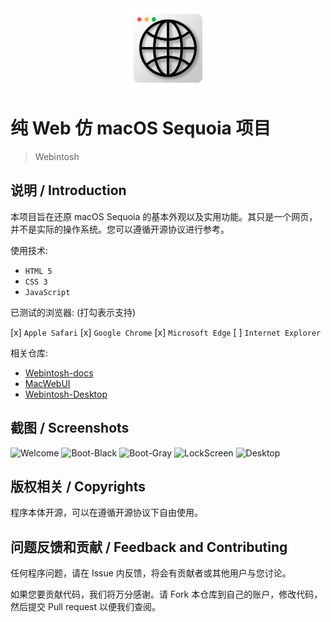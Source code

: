 <!-- Title and icon -->

<div align=center>
    <img src="./logo.png" width="128" />
</div>

# 纯 Web 仿 macOS Sequoia 项目

> Webintosh

<!-- Shelds -->
<!-- Reserved for stats-->

## 说明 / Introduction
本项目旨在还原 macOS Sequoia 的基本外观以及实用功能。其只是一个网页，并不是实际的操作系统。您可以遵循开源协议进行参考。

使用技术:
- `HTML 5`
- `CSS 3`
- `JavaScript`

已测试的浏览器: (打勾表示支持)

[x] `Apple Safari`
[x] `Google Chrome`
[x] `Microsoft Edge`
[ ] `Internet Explorer`

相关仓库:
- [Webintosh-docs](https://github.com/codecrafter-tl/Webintosh-docs)
- [MacWebUI](https://github.com/codecrafter-tl/MacWebUI)
- [Webintosh-Desktop](https://github.com/codecrafter-tl/Webintosh-Desktop)

## 截图 / Screenshots
![Welcome](./readme/welcome.png)
![Boot-Black](./readme/boot-black.png)
![Boot-Gray](./readme/boot-gray.png)
![LockScreen](./readme/lockscreen.png)
![Desktop](./readme/desktop.png)

## 版权相关 / Copyrights
程序本体开源，可以在遵循开源协议下自由使用。

## 问题反馈和贡献 / Feedback and Contributing
任何程序问题，请在 Issue 内反馈，将会有贡献者或其他用户与您讨论。

如果您要贡献代码，我们将万分感谢。请 Fork 本仓库到自己的账户，修改代码，然后提交 Pull request 以便我们查阅。